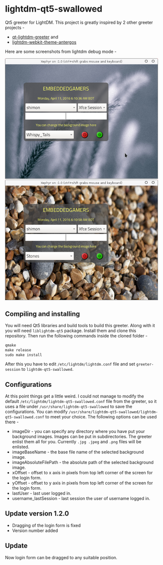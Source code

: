 # lightdm-qt5-swallowed
Qt5 greeter for LightDM. This project is greatly inspired by 2 other greeter projects - 

* [qt-lightdm-greeter](https://github.com/surlykke/qt-lightdm-greeter) and
* [lightdm-webkit-theme-antergos](https://github.com/Antergos/lightdm-webkit-theme-antergos)

Here are some screenshots from lightdm debug mode -

![Screenshot 1](screenshots/Screenshot1.png)
![Screenshot 2](screenshots/Screenshot2.png)

## Compiling and installing
You will need Qt5 libraries and build tools to build this greeter. Along with it you will need ```liblightdm-qt5``` package. Install them and clone this repository. Then run the following commands inside the cloned folder -
```
qmake 
make release
sudo make install
```
After this you have to edit ```/etc/lightdm/lightdm.conf``` file and set ```greeter-session``` to ```lightdm-qt5-swallowed```.

## Configurations 
At this point things get a little weird. I could not manage to modify the default ```/etc/lightdm/lightdm-qt5-swallowed.conf``` file from the greeter, so it uses a file under ```/usr/share/lightdm-qt5-swallowed``` to save the configurations. You can modify ```/usr/share/lightdm-qt5-swallowed/lightdm-qt5-swallowed.conf``` to meet your choice. The following options can be used there -

* imageDir - you can specify any directory where you have put your background images. Images can be put in subdirectories. The greeter enlist them all for you. Currently ```.jpg .jpeg``` and ```.png``` files will be enlisted.
* imageBaseName - the base file name of the selected background image.
* imageAbsoluteFilePath - the absolute path of the selected background image.
* xOffset - offset to x axis in pixels from top left corner of the screen for the login form.
* yOffset - offset to y axis in pixels from top left corner of the screen for the login form.
* lastUser - last user logged in.
* username_lastSession - last session the user of username logged in.

## Update version 1.2.0

* Dragging of the login form is fixed
* Version number added

## Update
Now login form can be dragged to any suitable position.

